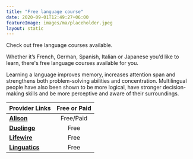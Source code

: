 ```yaml
---
title: "Free language course"
date: 2020-09-01T12:49:27+06:00
featureImage: images/ma/placeholder.jpeg
layout: static
---
```


Check out free language courses available.

Whether it’s French, German, Spanish, Italian or Japanese you’d like to learn, there's free language courses available for you.

Learning a language improves memory, increases attention span and strengthens both problem-solving abilities and concentration. Multilingual people have also been shown to be more logical, have stronger decision-making skills and be more perceptive and aware of their surroundings.

| Provider Links      | Free or Paid  |  
| :-----------          | :--------------:      |  
| [**Alison**](https://alison.com/courses/language) | Free/Paid | 
| [**Duolingo**](https://blog.duolingo.com/language-practice-tips-from-experts/) | Free | 
| [**Lifewire**](https://www.lifewire.com/best-free-language-learning-websites-1357061) | Free | 
| [**Linguatics**](https://linguatics.com/best-language-learning-apps/?utm_content=cmp-true) | Free | 
  

<br/><br/>






